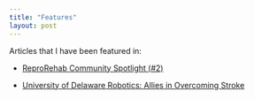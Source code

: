 ```yaml
---
title: "Features"
layout: post
---
```


Articles that I have been featured in: 

* [ReproRehab Community Spotlight (#2)](https://www.reprorehab.usc.edu/blog)

* [University of Delaware Robotics: Allies in Overcoming Stroke](https://research.udel.edu/2020/12/01/ud-robotics-overcoming-stroke/)
